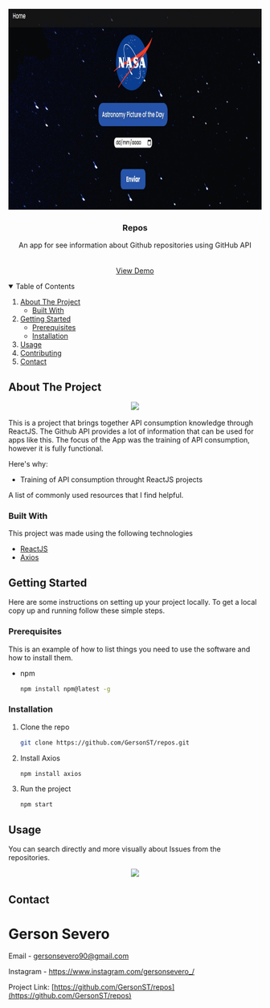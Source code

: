 <p align="center">
  <img  height="400" src="src/assets/images/Screen1.jpg">
</p>


  <h3 align="center">Repos</h3>

  <p align="center">
    An app for see information about Github repositories using GitHub API
    <br />
    <br />
    <br />
    <a href="https://gersonst.github.io/repos/" target:"_blank">View Demo</a>
  </p>
</p>



<!-- TABLE OF CONTENTS -->
<details open="open">
  <summary>Table of Contents</summary>
  <ol>
    <li>
      <a href="#about-the-project">About The Project</a>
      <ul>
        <li><a href="#built-with">Built With</a></li>
      </ul>
    </li>
    <li>
      <a href="#getting-started">Getting Started</a>
      <ul>
        <li><a href="#prerequisites">Prerequisites</a></li>
        <li><a href="#installation">Installation</a></li>
      </ul>
    </li>
    <li><a href="#usage">Usage</a></li>
    <li><a href="#contributing">Contributing</a></li>
    <li><a href="#contact">Contact</a></li>
  </ol>
</details>



<!-- ABOUT THE PROJECT -->
## About The Project

<p align="center">
  <img  height="650" src="src/images/Screen.png">
</p>


This is a project that brings together API consumption knowledge through ReactJS. The Github API provides a lot of information that can be used for apps like this. The focus of the App was the training of API consumption, however it is fully functional.

Here's why:
* Training of API consumption throught ReactJS projects


A list of commonly used resources that I find helpful.

### Built With

This project was made using the following technologies
* [ReactJS](https://reactjs.org)
* [Axios](https://github.com/axios/axios)



<!-- GETTING STARTED -->
## Getting Started

Here are some instructions on setting up your project locally.
To get a local copy up and running follow these simple steps.

### Prerequisites

This is an example of how to list things you need to use the software and how to install them.
* npm
  ```sh
  npm install npm@latest -g
  ```

### Installation

1. Clone the repo
   ```sh
   git clone https://github.com/GersonST/repos.git
   ```
2. Install Axios
   ```sh
   npm install axios
   ```
3. Run the project 
   ```sh
   npm start
   ```



<!-- USAGE EXAMPLES -->
## Usage

You can search directly and more visually about Issues from the repositories.

<p align="center">
  <img  height="650" src="src/images/Screen2.png">
</p>



<!-- CONTACT -->
## Contact

# Gerson Severo
Email - gersonsevero90@gmail.com  

Instagram - https://www.instagram.com/gersonsevero_/

Project Link: [https://github.com/GersonST/repos](https://github.com/GersonST/repos)
